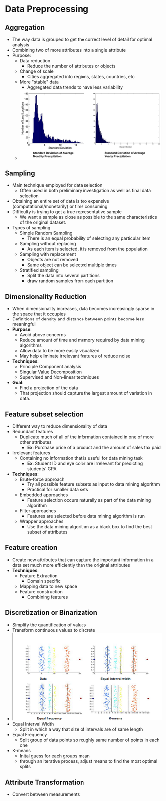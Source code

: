 # Data Preprocessing

## Aggregation

- The way data is grouped to get the correct level of detail for optimal analysis
- Combining two of more attributes into a single attribute
- Purpose:
  - Data reduction
    - Reduce the number of attributes or objects
  - Change of scale
    - Cities aggregated into regions, states, countries, etc
  - More "stable" data
    - Aggregated data trends to have less variability
  - ![Visual example](img/1/aggregation.png)

## Sampling

- Main technique employed for data selection
  - Often used in both preliminary investigation as well as final data selection
- Obtaining an entire set of data is too expensive (computational/monetarily) or time consuming
- Difficulty is trying to get a true representative sample
  - We want a sample as close as possible to the same characteristics of the original dataset.
- Types of sampling
  - Simple Random Sampling
    - There is an equal probability of selecting any particular item
  - Sampling without replacing
    - As each item is selected, it is removed from the population
  - Sampling with replacement
    - Objects are not removed
    - Same object can be selected multiple times
  - Stratified sampling
    - Split the data into several partitions
    - draw random samples from each partition

## Dimensionality Reduction
  
- When dimensionality increases, data becomes increasingly sparse in the space that it occupies
- Definitions of density and distance between points become less meaningful
- **Purpose**:
  - Avoid above concerns
  - Reduce amount of time and memory required by data mining algorithms
  - Allow data to be more easily visualized
  - May help eliminate irrelevant features of reduce noise
- **Techniques**:
  - Principle Component analysis
  - Singular Value Decomposition
  - Supervised and Non-linear techniques
- **Goal**:
  - Find a projection of the data
  - That projection should capture the largest amount of variation in data.
 
## Feature subset selection

- Different way to reduce dimensionality of data
- Redundant features
  - Duplicate much of all of the information contained in one of more other attributes
    - **Ex**: Purchase price of a product and the amount of sales tax paid
- Irrelevant features
  - Containing no information that is useful for data mining task
    - **Ex**: Student ID and eye color are irrelevant for predicting students' GPA
- **Techniques**:
  - Brute-force approach
    - Try all possible feature subsets as input to data mining algorithm
    - Practical for smaller data sets
  - Embedded approaches
    - Feature selection occurs naturally as part of the data mining algorithm
  - Filter approaches
    - Features are selected before data mining algorithm is run
  - Wrapper approaches
    - Use the data mining algorithm as a black box to find the best subset of attributes

## Feature creation

- Create new attributes that can capture the important information in a data set much more efficiently than the original attributes
- **Techniques**:
  - Feature Extraction
    - Domain specific
  - Mapping data to new space
  - Feature construction
    - Combining features

## Discretization or Binarization

- Simplify the quantification of values
- Transform continuous values to discrete
- ![Visual example](img/1/discretization.png)
- Equal Interval Width
  - Split in which a way that size of intervals are of same length
- Equal Frequency
  - Split group of data points so roughly same number of points in each one
- K-means
  - Inital guess for each groups mean
  - through an iterative process, adjust means to find the most optimal splits

## Attribute Transformation

- Convert between measurements